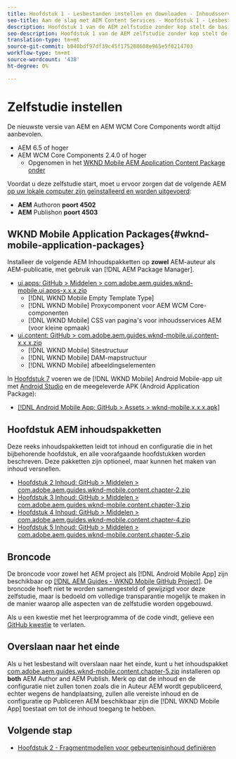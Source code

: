 ```yaml
---
title: Hoofdstuk 1 - Lesbestanden instellen en downloaden - Inhoudsservices
seo-title: Aan de slag met AEM Content Services - Hoofdstuk 1 - Lesbestanden instellen
description: Hoofdstuk 1 van de AEM zelfstudie zonder kop stelt de basislijninstelling voor de AEM voor de zelfstudie.
seo-description: Hoofdstuk 1 van de AEM zelfstudie zonder kop stelt de basislijninstelling voor de AEM voor de zelfstudie.
translation-type: tm+mt
source-git-commit: b040bdf97df39c45f175288608e965e5f0214703
workflow-type: tm+mt
source-wordcount: '438'
ht-degree: 0%

---
```



# Zelfstudie instellen

De nieuwste versie van AEM en AEM WCM Core Components wordt altijd aanbevolen.

* AEM 6.5 of hoger
* AEM WCM Core Components 2.4.0 of hoger
   * Opgenomen in het [WKND Mobile AEM Application Content Package onder](#wknd-mobile-application-packages)

Voordat u deze zelfstudie start, moet u ervoor zorgen dat de volgende AEM [op uw lokale computer zijn geïnstalleerd en worden uitgevoerd](https://helpx.adobe.com/experience-manager/6-5/sites/deploying/using/deploy.html#Default%20Local%20Install):

* **AEM** Authoron  **poort 4502**
* **AEM** Publishon  **poort 4503**

## WKND Mobile Application Packages{#wknd-mobile-application-packages}

Installeer de volgende AEM Inhoudspakketten op **zowel** AEM-auteur als AEM-publicatie, met gebruik van [!DNL AEM Package Manager].

* [ui.apps: GitHub > Middelen > com.adobe.aem.guides.wknd-mobile.ui.apps-x.x.x.zip](https://github.com/adobe/aem-guides-wknd-mobile/releases/latest)
   * [!DNL WKND Mobile Empty Template Type]
   * [!DNL WKND Mobile] Proxycomponent voor AEM WCM Core-componenten
   * [!DNL WKND Mobile] CSS van pagina&#39;s voor inhoudsservices AEM (voor kleine opmaak)
* [ui.content: GitHub > com.adobe.aem.guides.wknd-mobile.ui.content-x.x.x.zip](https://github.com/adobe/aem-guides-wknd-mobile/releases/latest)
   * [!DNL WKND Mobile] Sitestructuur
   * [!DNL WKND Mobile] DAM-mapstructuur
   * [!DNL WKND Mobile] afbeeldingselementen

In [Hoofdstuk 7](./chapter-7.md) voeren we de [!DNL WKND Mobile] Android Mobile-app uit met [Android Studio](https://developer.android.com/studio) en de meegeleverde APK (Android Application Package):

* [[!DNL Android Mobile App: GitHub > Assets > wknd-mobile.x.x.x.apk]](https://github.com/adobe/aem-guides-wknd-mobile/releases/latest)

## Hoofdstuk AEM inhoudspakketten

Deze reeks inhoudspakketten leidt tot inhoud en configuratie die in het bijbehorende hoofdstuk, en alle voorafgaande hoofdstukken worden beschreven. Deze pakketten zijn optioneel, maar kunnen het maken van inhoud versnellen.

* [Hoofdstuk 2 Inhoud: GitHub > Middelen > com.adobe.aem.guides.wknd-mobile.content.chapter-2.zip](https://github.com/adobe/aem-guides-wknd-mobile/releases/latest)
* [Hoofdstuk 3 Inhoud: GitHub > Middelen > com.adobe.aem.guides.wknd-mobile.content.chapter-3.zip](https://github.com/adobe/aem-guides-wknd-mobile/releases/latest)
* [Hoofdstuk 4 Inhoud: GitHub > Middelen > com.adobe.aem.guides.wknd-mobile.content.chapter-4.zip](https://github.com/adobe/aem-guides-wknd-mobile/releases/latest)
* [Hoofdstuk 5 Inhoud: GitHub > Middelen > com.adobe.aem.guides.wknd-mobile.content.chapter-5.zip](https://github.com/adobe/aem-guides-wknd-mobile/releases/latest)

## Broncode

De broncode voor zowel het AEM project als [!DNL Android Mobile App] zijn beschikbaar op [[!DNL AEM Guides - WKND Mobile GitHub Project]](https://github.com/adobe/aem-guides-wknd-mobile). De broncode hoeft niet te worden samengesteld of gewijzigd voor deze zelfstudie, maar is bedoeld om volledige transparantie mogelijk te maken in de manier waarop alle aspecten van de zelfstudie worden opgebouwd.

Als u een kwestie met het leerprogramma of de code vindt, gelieve een [GitHub kwestie](https://github.com/adobe/aem-guides-wknd-mobile/issues) te verlaten.

## Overslaan naar het einde

Als u het lesbestand wilt overslaan naar het einde, kunt u het inhoudspakket [com.adobe.aem.guides.wknd-mobile.content.chapter-5.zip](https://github.com/adobe/aem-guides-wknd-mobile/releases/latest) installeren op **both** AEM Author and AEM Publish. Merk op dat de inhoud en de configuratie niet zullen tonen zoals die in Auteur AEM wordt gepubliceerd, echter wegens de handplaatsing, zullen alle vereiste inhoud en de configuratie op Publiceren AEM beschikbaar zijn die [!DNL WKND Mobile App] toestaat om tot de inhoud toegang te hebben.


## Volgende stap

* [Hoofdstuk 2 - Fragmentmodellen voor gebeurtenisinhoud definiëren](./chapter-2.md)

